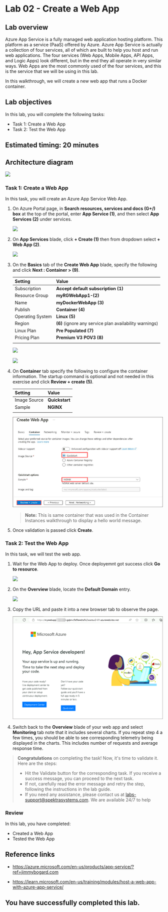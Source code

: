 # Lab 02 - Create a Web App

## Lab overview

Azure App Service is a fully managed web application hosting platform. This platform as a service (PaaS) offered by Azure. 
Azure App Service is actually a collection of four services, all of which are built to help you host and run web applications. The four services (Web Apps, Mobile Apps, API Apps, and Logic Apps) look different, but in the end they all operate in very similar ways. Web Apps are the most commonly used of the four services, and this is the service that we will be using in this lab.

In this walkthrough, we will create a new web app that runs a Docker container. 

## Lab objectives

In this lab, you will complete the following tasks:

+ Task 1: Create a Web App
+ Task 2: Test the Web App

## Estimated timing: 20 minutes

## Architecture diagram

![](../images/az900lab02.PNG) 

### Task 1: Create a Web App
In this task, you will create an Azure App Service Web App.

1. On Azure Portal page, in **Search resources, services and docs (G+/) box** at the top of the portal, enter **App Service (1)**, and then select **App Services (2)** under services.

   ![](../images/lab2-image1.png) 

1. On **App Services** blade, click **+ Create (1)** then from dropdown select **+ Web App (2)**.

   ![](../images/lab2-image2.png) 

1. On the **Basics** tab of the **Create Web App** blade, specify the following and click **Next : Container > (9)**.
 
    | Setting | Value |
    | -- | -- |
    | Subscription | **Accept default subscription (1)** |
    | Resource Group | **myRGWebApp1-<inject key="DeploymentID" enableCopy="false"/>(2)**  |
    | Name | **myDockerWebApp<inject key="DeploymentID" enableCopy="false"/> (3)** |
    | Publish | **Container (4)** |
    | Operating System | **Linux (5)** |
    | Region | **<inject key="Region" enableCopy="false"/>** **(6)** (ignore any service plan availability warnings) |
    | Linux Plan | **Pre Populated (7)** |
    | Pricing Plan | **Premium V3 POV3 (8)** |
    |||

    ![](../images/webapp.png)

    ![](../images/az900lo2sri.png)

1. On **Container** tab specify the following to configure the container information. The startup command is optional and not needed in this exercise and click **Review + create (5)**.

    | Setting | Value |
    | -- | -- |
    | Image Source | **Quickstart** |
    | Sample | **NGINX** |
    |||

   ![](../images/pax8-image(60).png)

     >**Note:** This is same container that was used in the Container Instances walkthrough to display a hello world message.

1. Once validation is passed click **Create**.

### Task 2: Test the Web App

In this task, we will test the web app.

1. Wait for the Web App to deploy. Once deployemnt got success click **Go to resource**.

   ![](../images/lab2-image5.png)

1. On the **Overview** blade, locate  the **Default Domain** entry.

     ![](../images/lab2-image6.png)

1. Copy the URL and paste it into a new browser tab to observe the page.

    ![](images/pax8-image59.png)

1. Switch back to the **Overview** blade of your web app and select **Monitoring** tab note that it includes several charts. If you repeat step 4 a few times, you should be able to see corresponding telemetry being displayed in the charts. This includes number of requests and average response time.

<validation step="4e49a9a7-41fd-406c-84a6-1c9b821b0217" />

> **Congratulations** on completing the task! Now, it's time to validate it. Here are the steps:
> - Hit the Validate button for the corresponding task. If you receive a success message, you can proceed to the next task. 
> - If not, carefully read the error message and retry the step, following the instructions in the lab guide.
> - If you need any assistance, please contact us at labs-support@spektrasystems.com. We are available 24/7 to help

### Review
In this lab, you have completed:
- Created a Web App
- Tested the Web App

## Reference links

- https://azure.microsoft.com/en-us/products/app-service/?ref=jimmybogard.com

- https://learn.microsoft.com/en-us/training/modules/host-a-web-app-with-azure-app-service/

## You have successfully completed this lab.
